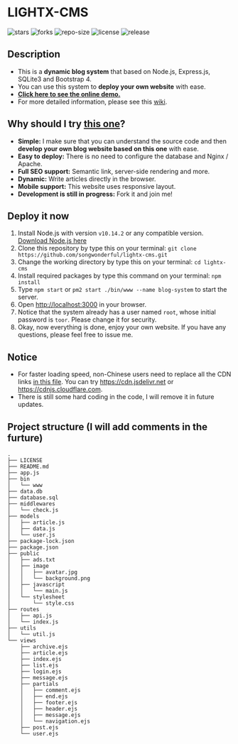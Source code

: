 # LIGHTX-CMS
![stars](https://img.shields.io/github/stars/songwonderful/lightx-cms) ![forks](https://img.shields.io/github/forks/songwonderful/lightx-cms) ![repo-size](https://img.shields.io/github/repo-size/songwonderful/lightx-cms) ![license](https://img.shields.io/github/license/songwonderful/lightx-cms) ![release](https://img.shields.io/github/v/release/songwonderful/lightx-cms)

## Description
+ This is a **dynamic blog system** that based on Node.js, Express.js, SQLite3 and Bootstrap 4.
+ You can use this system to **deploy your own website** with ease.
+ [**Click here to see the online demo.**](https://iamazing.cn/)
+ For more detailed information, please see this [wiki](https://github.com/songwonderful/lightx-cms/wiki).

## **Why should I try [this one](https://iamazing.cn/)?**
+ **Simple:** I make sure that you can understand the source code and then **develop your own blog website based on this one** with ease.
+ **Easy to deploy:** There is no need to configure the database and Nginx / Apache.
+ **Full SEO support:** Semantic link, server-side rendering and more.
+ **Dynamic:** Write articles directly in the browser.
+ **Mobile support:** This website uses responsive layout.
+ **Development is still in progress:** Fork it and join me!

## Deploy it now
1. Install Node.js with version `v10.14.2` or any compatible version. [Download Node.js here](https://nodejs.org/en/download/)
2. Clone this repository by type this on your terminal: `git clone https://github.com/songwonderful/lightx-cms.git`
3. Change the working directory by type this on your terminal: `cd lightx-cms`
4. Install required packages by type this command on your terminal: `npm install`
5. Type `npm start` or `pm2 start ./bin/www --name blog-system` to start the server.
6. Open [http://localhost:3000](http://localhost:3000) in your browser.
7. Notice that the system already has a user named `root`, whose initial password is `toor`. Please change it for security.
8. Okay, now everything is done, enjoy your own website. If you have any questions, please feel free to issue me.

## Notice
+ For faster loading speed, non-Chinese users need to replace all the CDN links [in this file](https://github.com/songwonderful/lightx-cms/blob/master/views/partials/header.ejs). You can try https://cdn.jsdelivr.net or https://cdnjs.cloudflare.com.
+ There is still some hard coding in the code, I will remove it in future updates.

## Project structure (I will add comments in the furture)
```
.
├── LICENSE
├── README.md
├── app.js
├── bin
│   └── www
├── data.db
├── database.sql
├── middlewares
│   └── check.js
├── models
│   ├── article.js
│   ├── data.js
│   └── user.js
├── package-lock.json
├── package.json
├── public
│   ├── ads.txt
│   ├── image
│   │   ├── avatar.jpg
│   │   └── background.png
│   ├── javascript
│   │   └── main.js
│   └── stylesheet
│       └── style.css
├── routes
│   ├── api.js
│   └── index.js
├── utils
│   └── util.js
└── views
    ├── archive.ejs
    ├── article.ejs
    ├── index.ejs
    ├── list.ejs
    ├── login.ejs
    ├── message.ejs
    ├── partials
    │   ├── comment.ejs
    │   ├── end.ejs
    │   ├── footer.ejs
    │   ├── header.ejs
    │   ├── message.ejs
    │   └── navigation.ejs
    ├── post.ejs
    └── user.ejs
```
